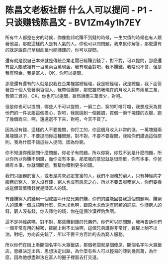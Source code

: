 # 陈昌文老板社群 什么人可以提问 - P1 - 只谈赚钱陈昌文 - BV1Zm4y1h7EY

所有牛人都是在穷的時候，你像劉邦哈賺不到錢的時候，一生欠債的時候也有人跟著他混，那麼這樣的人是有人氣的人，你也可以問問題，我來幫你解答，那麼還有的就是說自己草根創業也能賺錢的，你可以提問。

還有就是說自己本來就是傳統企業老闆已經賺到錢了，對不對，可以提問，那麼還有些人賬號裡有一百萬兩百萬現金，我有現金對吧，我不賺錢，我啥也不會，但是我有現金，我是富人，OK，你可以提問。

那麼還有還有的人就是說我在企業裡當總經理，我是總經理，我是總監，我下面管著四十個人管著兩百個人，我帶個團隊，那麼雖然我現在的月收入只有兩萬三萬，我領工資的，OK，你也可以提問，雖然說兩三萬很少，對吧。

但是你也可以提問，哪些人不可以提問，一窮二白，窮的叮噹叮噹，我想成天為買他們的一件衣服這個擔心，對吧，我就碰到一個雜調，買個一兩千塊錢的衣服，跑了幾個商店，啊，還還選不下來，對吧，今天不買了。

因為沒有錢，這樣的人不要提問，你打工的，你這個月收入非常的低，一萬塊錢兩萬塊錢以下，不要提問你這種問題，對不對，不要不要提問，我給你們講過這個原則，我為什麼不讓這些人提問，因為你窮。

你不知道你應該問什麼問題，你老子有問題，所以你窮，你找不到是什麼問題，所以你所以你賺不到錢，而你沒有本事，那麼我的意思就是很簡單，你有本事，你爸媽有本事，你就問問題，我幫你賺到更多的錢。

我們只服務於富人，或者是將來必定會富的人，我們不服務於窮人，只有神經病才服務於窮人，窮人沒有錢，窮人也沒有感恩之心，所以不要去服務窮人，你們要養成這個習慣賺錢就是賺富人的錢。

有錢賺窮人的錢用一個成語叫什麼兄弟們賺，你們的誰能回答我這個問題啊，賺窮人的錢用一個成語叫什麼，原木求魚啊，跟原木求魚還有同類的詞語，你賺窮人的錢，窮人沒有錢，你去賺他的錢，你在這個沙漠裡釣魚啊。

這不是神經病嗎，對不對，那些賺到錢的兄弟們，你們可以問問題，我再告訴你們一個非常有用的秘密，雞腳上刮不出油啊，這個兄弟講得非常好，雞腳上刮不出油，對吧，方向首先錯了，所以不要千方百計的去為窮人服務。

所以你們在街上看開個名字叫大眾飯店，那個老闆就是個傻屌，開個名字叫大眾飯店，思維決定出路，思想決定出路，為什麼有些人可以輕易的賺到幾百萬，為什麼，因為他想盡辦法在富人的圈子裡面去打交道。

